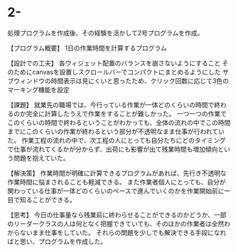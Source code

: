 # 2-
処理プログラムを作成後、その経験を活かして2号プログラムを作成。

【プログラム概要】
1日の作業時間を計算するプログラム

【設計での工夫】
各ウィジェット配置のバランスを崩さないようにすること
そのためにcanvasを設置しスクロールバーでコンパクトにまとめるようにした
サブウィンドウの時間表示は見にくいと思ったため、クリック回数に応じて3色のマーキング機能を設定

【課題】
就業先の職場では、今行っている作業が一体どのくらいの時間で終わるのか完全に計算したうえで作業をすることが難しかった。
一つ一つの作業でこのくらいの時間で終わるということがわかっても、全体の流れの中でこの時間までにこのくらいの作業が終わるという部分が不透明なまま仕事が行われていた。
作業工程の流れの中で、次工程の人にとっても自分たちにどのタイミングで仕事が流れてくるかが分からず、出荷にも影響が出て残業時間も増加傾向という問題を抱えていた。

【解決策】
作業時間が明確に計算できるプログラムがあれば、先行き不透明な作業時間に悩まされることも軽減できる。
また作業者個人にとっても、自分が関わっている仕事が一体どのくらいのペースで進んでいくのかを作業開始前に一目で知ることができる。

【思考】
今日の仕事量なら残業前に終わらせることができるのかどうか、一部のリーダークラスの人は何となく把握できていても、そのほかの作業者は全然わからないまま仕事をしていた。
それらの問題を少しでも解決できる手段になればと思い、プログラムを作成した。
